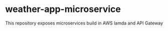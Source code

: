 # weather-app-microservice
This repository exposes microservices build in AWS lamda and API Gateway
